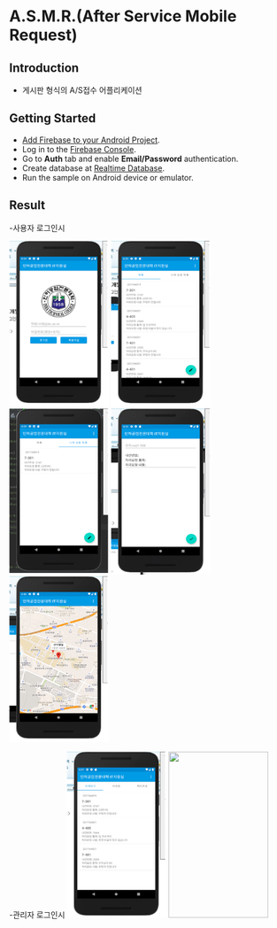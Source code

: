 A.S.M.R.(After Service Mobile Request)
=======================================

Introduction
------------

- 게시판 형식의 A/S접수 어플리케이션

Getting Started
---------------

- [Add Firebase to your Android Project](https://firebase.google.com/docs/android/setup).
- Log in to the [Firebase Console](https://console.firebase.google.com).
- Go to **Auth** tab and enable **Email/Password** authentication.
- Create database at [Realtime Database](https://firebase.google.com/products/realtime-database?hl=ko).
- Run the sample on Android device or emulator.

Result
-----------
-사용자 로그인시

<img src="app/src/main/login.png" height="300" width="180"/>
<img src="app/src/main/board.png" height="300" width="180"/>
<img src="app/src/main/myboard.png" height="300" width="180"/>
<img src="app/src/main/write.png" height="300" width="180"/>
<img src="app/src/main/map.png" height="300" width="180"/>


-관리자 로그인시
<img src="app/src/main/adminboard.png" height="300" width="180"/>
<img src="app/src/main/amdinboard2.png" height="300" width="180"/>


